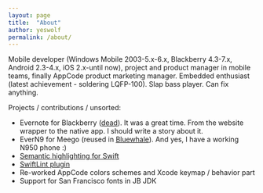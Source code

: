 ```yaml
---
layout: page
title:  "About"
author: yeswolf
permalink: /about/
---
```


Mobile developer (Windows Mobile 2003-5.x-6.x, Blackberry 4.3-7.x, Android 2.3-4.x, iOS 2.x-until now), project and product manager in mobile teams, finally AppCode product marketing manager. Embedded enthusiast (latest achievement - soldering LQFP-100). Slap bass player. Can fix anything. 

Projects / contributions / unsorted:

- Evernote for Blackberry ([dead](https://evernote.com/blog/support-for-blackberry-and-windows-phone-end/)). It was a great time. From the website wrapper to the native app. I should write a story about it. 
- EverN9 for Meego (reused in [Bluewhale](https://github.com/locusf/bluewhale)). And yes, I have a working N950 phone :)
- [Semantic highlighting for Swift](https://blog.jetbrains.com/objc/2016/11/appcode-2016-3-eap-resolve/)
- [SwiftLint plugin](https://github.com/bealex/SwiftLintAppCode)
- Re-worked AppCode colors schemes and Xcode keymap / behavior part
- Support for San Francisco fonts in JB JDK